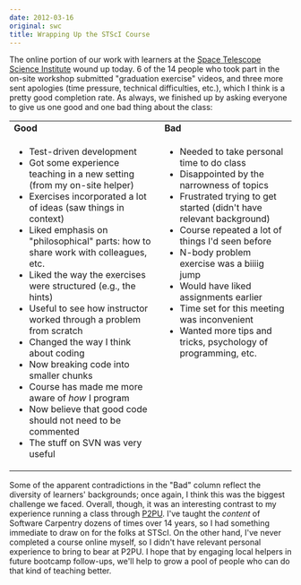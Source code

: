 ```yaml
---
date: 2012-03-16
original: swc
title: Wrapping Up the STScI Course
---
```

<p>The online portion of our work with learners at the <a href="http://www.stsci.edu">Space Telescope Science Institute</a> wound up today. 6 of the 14 people who took part in the on-site workshop submitted "graduation exercise" videos, and three more sent apologies (time pressure, technical difficulties, etc.), which I think is a pretty good completion rate. As always, we finished up by asking everyone to give us one good and one bad thing about the class:</p>
<table class="centered">
<tbody>
<tr>
<td><strong>Good</strong></td>
<td><strong>Bad</strong></td>
</tr>
<tr>
<td valign="top">
<ul>
<li>Test-driven development</li>
<li>Got some experience teaching in a new setting (from my on-site helper)</li>
<li>Exercises incorporated a lot of ideas (saw things in context)</li>
<li>Liked emphasis on "philosophical" parts: how to share work with colleagues, etc.</li>
<li>Liked the way the exercises were structured (e.g., the hints)</li>
<li>Useful to see how instructor worked through a problem from scratch</li>
<li>Changed the way I think about coding</li>
<li>Now breaking code into smaller chunks</li>
<li>Course has made me more aware of <em>how</em> I program</li>
<li>Now believe that good code should not need to be commented</li>
<li>The stuff on SVN was very useful</li>
</ul>
</td>
<td valign="top">
<ul>
<li>Needed to take personal time to do class</li>
<li>Disappointed by the narrowness of topics</li>
<li>Frustrated trying to get started (didn't have relevant background)</li>
<li>Course repeated a lot of things I'd seen before</li>
<li>N-body problem exercise was a biiiig jump</li>
<li>Would have liked assignments earlier</li>
<li>Time set for this meeting was inconvenient</li>
<li>Wanted more tips and tricks, psychology of programming, etc.</li>
</ul>
</td>
</tr>
</tbody>
</table>
<p>Some of the apparent contradictions in the "Bad" column reflect the diversity of learners' backgrounds; once again, I think this was the biggest challenge we faced. Overall, though, it was an interesting contrast to my experience running a class through <a href="http://p2pu.org">P2PU</a>. I've taught the <em>content</em> of Software Carpentry dozens of times over 14 years, so I had something immediate to draw on for the folks at STScI. On the other hand, I've never completed a course online myself, so I didn't have relevant personal experience to bring to bear at P2PU. I hope that by engaging local helpers in future bootcamp follow-ups, we'll help to grow a pool of people who can do that kind of teaching better.</p>
